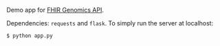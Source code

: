 Demo app for [FHIR Genomics API](https://github.com/dsrcl/fhir-genomics).

Dependencies: `requests` and `flask`.
To simply run the server at localhost:
```
$ python app.py
```
